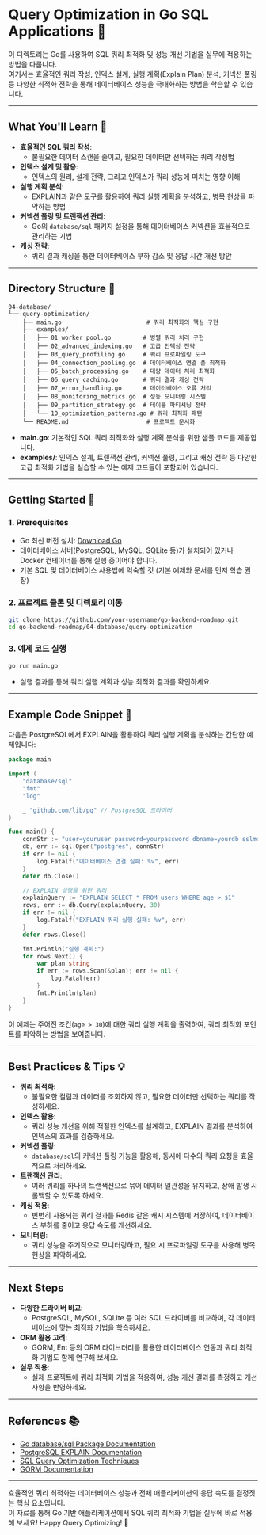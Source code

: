 # Query Optimization in Go SQL Applications 🚀

이 디렉토리는 Go를 사용하여 SQL 쿼리 최적화 및 성능 개선 기법을 실무에 적용하는 방법을 다룹니다.  
여기서는 효율적인 쿼리 작성, 인덱스 설계, 실행 계획(Explain Plan) 분석, 커넥션 풀링 등 다양한 최적화 전략을 통해 데이터베이스 성능을 극대화하는 방법을 학습할 수 있습니다.

---

## What You'll Learn 🎯

- **효율적인 SQL 쿼리 작성**:  
  - 불필요한 데이터 스캔을 줄이고, 필요한 데이터만 선택하는 쿼리 작성법
- **인덱스 설계 및 활용**:  
  - 인덱스의 원리, 설계 전략, 그리고 인덱스가 쿼리 성능에 미치는 영향 이해
- **실행 계획 분석**:  
  - EXPLAIN과 같은 도구를 활용하여 쿼리 실행 계획을 분석하고, 병목 현상을 파악하는 방법
- **커넥션 풀링 및 트랜잭션 관리**:  
  - Go의 `database/sql` 패키지 설정을 통해 데이터베이스 커넥션을 효율적으로 관리하는 기법
- **캐싱 전략**:  
  - 쿼리 결과 캐싱을 통한 데이터베이스 부하 감소 및 응답 시간 개선 방안

---

## Directory Structure 📁

```plaintext
04-database/
└── query-optimization/
    ├── main.go                        # 쿼리 최적화의 핵심 구현
    ├── examples/
    │   ├── 01_worker_pool.go         # 병렬 쿼리 처리 구현
    │   ├── 02_advanced_indexing.go   # 고급 인덱싱 전략
    │   ├── 03_query_profiling.go     # 쿼리 프로파일링 도구
    │   ├── 04_connection_pooling.go  # 데이터베이스 연결 풀 최적화
    │   ├── 05_batch_processing.go    # 대량 데이터 처리 최적화
    │   ├── 06_query_caching.go       # 쿼리 결과 캐싱 전략
    │   ├── 07_error_handling.go      # 데이터베이스 오류 처리
    │   ├── 08_monitoring_metrics.go  # 성능 모니터링 시스템
    │   ├── 09_partition_strategy.go  # 테이블 파티셔닝 전략
    │   └── 10_optimization_patterns.go # 쿼리 최적화 패턴
    └── README.md                      # 프로젝트 문서화
```

- **main.go**: 기본적인 SQL 쿼리 최적화와 실행 계획 분석을 위한 샘플 코드를 제공합니다.
- **examples/**: 인덱스 설계, 트랜잭션 관리, 커넥션 풀링, 그리고 캐싱 전략 등 다양한 고급 최적화 기법을 실습할 수 있는 예제 코드들이 포함되어 있습니다.

---

## Getting Started 🚀

### 1. Prerequisites
- Go 최신 버전 설치: [Download Go](https://go.dev/dl/)
- 데이터베이스 서버(PostgreSQL, MySQL, SQLite 등)가 설치되어 있거나 Docker 컨테이너를 통해 실행 중이어야 합니다.
- 기본 SQL 및 데이터베이스 사용법에 익숙할 것 (기본 예제와 문서를 먼저 학습 권장)

### 2. 프로젝트 클론 및 디렉토리 이동
```bash
git clone https://github.com/your-username/go-backend-roadmap.git
cd go-backend-roadmap/04-database/query-optimization
```

### 3. 예제 코드 실행
```bash
go run main.go
```
- 실행 결과를 통해 쿼리 실행 계획과 성능 최적화 결과를 확인하세요.

---

## Example Code Snippet 📄

다음은 PostgreSQL에서 EXPLAIN을 활용하여 쿼리 실행 계획을 분석하는 간단한 예제입니다:

```go
package main

import (
    "database/sql"
    "fmt"
    "log"

    _ "github.com/lib/pq" // PostgreSQL 드라이버
)

func main() {
    connStr := "user=youruser password=yourpassword dbname=yourdb sslmode=disable"
    db, err := sql.Open("postgres", connStr)
    if err != nil {
        log.Fatalf("데이터베이스 연결 실패: %v", err)
    }
    defer db.Close()

    // EXPLAIN 실행을 위한 쿼리
    explainQuery := "EXPLAIN SELECT * FROM users WHERE age > $1"
    rows, err := db.Query(explainQuery, 30)
    if err != nil {
        log.Fatalf("EXPLAIN 쿼리 실행 실패: %v", err)
    }
    defer rows.Close()

    fmt.Println("실행 계획:")
    for rows.Next() {
        var plan string
        if err := rows.Scan(&plan); err != nil {
            log.Fatal(err)
        }
        fmt.Println(plan)
    }
}
```

이 예제는 주어진 조건(`age > 30`)에 대한 쿼리 실행 계획을 출력하여, 쿼리 최적화 포인트를 파악하는 방법을 보여줍니다.

---

## Best Practices & Tips 💡

- **쿼리 최적화**:  
  - 불필요한 컬럼과 데이터를 조회하지 않고, 필요한 데이터만 선택하는 쿼리를 작성하세요.
- **인덱스 활용**:  
  - 쿼리 성능 개선을 위해 적절한 인덱스를 설계하고, EXPLAIN 결과를 분석하여 인덱스의 효과를 검증하세요.
- **커넥션 풀링**:  
  - `database/sql`의 커넥션 풀링 기능을 활용해, 동시에 다수의 쿼리 요청을 효율적으로 처리하세요.
- **트랜잭션 관리**:  
  - 여러 쿼리를 하나의 트랜잭션으로 묶어 데이터 일관성을 유지하고, 장애 발생 시 롤백할 수 있도록 하세요.
- **캐싱 적용**:  
  - 빈번히 사용되는 쿼리 결과를 Redis 같은 캐시 시스템에 저장하여, 데이터베이스 부하를 줄이고 응답 속도를 개선하세요.
- **모니터링**:  
  - 쿼리 성능을 주기적으로 모니터링하고, 필요 시 프로파일링 도구를 사용해 병목 현상을 파악하세요.

---

## Next Steps

- **다양한 드라이버 비교**:  
  - PostgreSQL, MySQL, SQLite 등 여러 SQL 드라이버를 비교하며, 각 데이터베이스에 맞는 최적화 기법을 학습하세요.
- **ORM 활용 고려**:  
  - GORM, Ent 등의 ORM 라이브러리를 활용한 데이터베이스 연동과 쿼리 최적화 기법도 함께 연구해 보세요.
- **실무 적용**:  
  - 실제 프로젝트에 쿼리 최적화 기법을 적용하여, 성능 개선 결과를 측정하고 개선 사항을 반영하세요.

---

## References 📚

- [Go database/sql Package Documentation](https://pkg.go.dev/database/sql)
- [PostgreSQL EXPLAIN Documentation](https://www.postgresql.org/docs/current/sql-explain.html)
- [SQL Query Optimization Techniques](https://www.sqlshack.com/sql-query-optimization-techniques/)
- [GORM Documentation](https://gorm.io/)

---

효율적인 쿼리 최적화는 데이터베이스 성능과 전체 애플리케이션의 응답 속도를 결정짓는 핵심 요소입니다.  
이 자료를 통해 Go 기반 애플리케이션에서 SQL 쿼리 최적화 기법을 실무에 바로 적용해 보세요! Happy Query Optimizing! 🚀